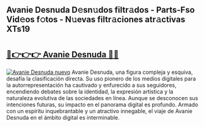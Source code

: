 ## Avanie Desnuda D𝚎sn𝚞dos filtr𝚊dos - Parts-Fso Vid𝚎os f𝚘tos - N𝚞evas filtr𝚊ciones atr𝚊ctivas XTs19

# <h2><a href="http://mbbyli.tromn.icu/?c=Avanie+Desnuda">🔗👉👉👉 Avanie Desnuda 🔗🔗</a></h2>

[![Avanie Desnuda nuevo](https://i.imgur.com/pEAQMta.gif)](http://mbbyli.tromn.icu/?c=Avanie+Desnuda)
Avanie Desnuda, una figura compleja y esquiva, desafía la clasificación directa. Su uso pionero de los medios digitales para la autorrepresentación ha cautivado y enfurecido a sus seguidores, encendiendo debates sobre la identidad, la expresión artística y la naturaleza evolutiva de las sociedades en línea. Aunque se desconocen sus intenciones futuras, su impacto en el panorama digital es profundo. Armado con un espíritu inquebrantable y un atractivo innegable, el viaje de Avanie Desnuda en el ámbito digital es interminable.
